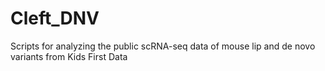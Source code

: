 # Cleft_DNV
Scripts for analyzing the public scRNA-seq data of mouse lip and de novo variants from Kids First Data
